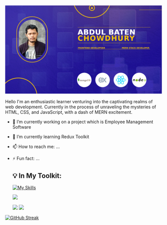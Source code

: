 ![alt text](https://github.com/Abdul-Baten-Chy/Abdul-Baten-Chy/blob/main/git_banner.jpg?raw=true)

Hello I'm an enthusiastic learner venturing into the captivating realms of web development. Currently in the process of unraveling the mysteries of HTML, CSS, and JavaScript, with a dash of MERN excitement.
- 🔭 I’m currently working on a project which is  Employee Management Software
- 🌱 I’m currently learning  Redux Toolkit
- 📫 How to reach me: ...
- ⚡ Fun fact: ...
  ## 💡 In My Toolkit:

  [![My Skills](https://skillicons.dev/icons?i=html,css,tailwind,js,react,express,mongodb,nodejs,firebase,git,github,ps)](https://skillicons.dev)

  ![](http://github-profile-summary-cards.vercel.app/api/cards/profile-details?username=Abdul-Baten-Chy&theme=rose_pine)

  ![](http://github-profile-summary-cards.vercel.app/api/cards/most-commit-language?username=Abdul-Baten-Chy&theme=rose_pine) ![](http://github-profile-summary-cards.vercel.app/api/cards/stats?username=Abdul-Baten-Chy&theme=rose_pine)


[![GitHub Streak](https://github-readme-streak-stats.herokuapp.com?user=Abdul-Baten-Chy&theme=vue-dark&card_width=1280)](https://git.io/streak-stats)



